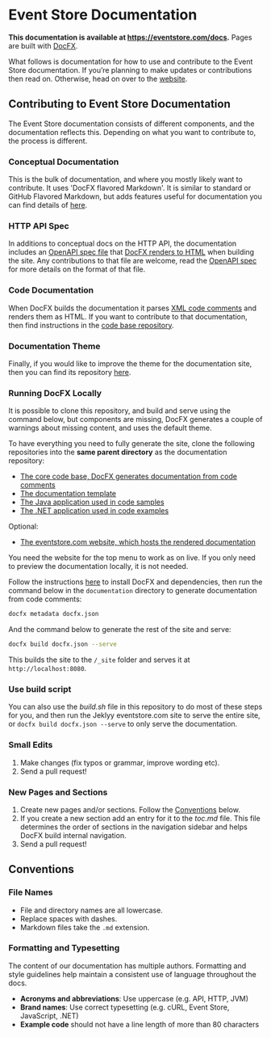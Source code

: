 # Event Store Documentation

**This documentation is available at <https://eventstore.com/docs>.** Pages are built with [DocFX](https://dotnet.github.io).

What follows is documentation for how to use and contribute to the Event Store documentation. If you’re planning to make updates or contributions then read on. Otherwise, head on over to the [website](https://eventstore.com/docs).

## Contributing to Event Store Documentation

The Event Store documentation consists of different components, and the documentation reflects this. Depending on what you want to contribute to, the process is different.

### Conceptual Documentation

This is the bulk of documentation, and where you mostly likely want to contribute. It uses 'DocFX flavored Markdown'. It is similar to standard or GitHub Flavored Markdown, but adds features useful for documentation you can find details of [here](https://dotnet.github.io/docfx/spec/docfx_flavored_markdown.html?tabs=tabid-2%2Ctabid-b).

### HTTP API Spec

In additions to conceptual docs on the HTTP API, the documentation includes an [OpenAPI spec file](https://github.com/EventStore/documentation/blob/master/http-api/swagger.json) that [DocFX renders to HTML](https://dotnet.github.io/docfx/tutorial/intro_rest_api_documentation.html) when building the site. Any contributions to that file are welcome, read the [OpenAPI spec](https://swagger.io/docs/specification/about/) for more details on the format of that file.

### Code Documentation

When DocFX builds the documentation it parses [XML code comments](https://docs.microsoft.com/en-us/dotnet/csharp/codedoc) and renders them as HTML. If you want to contribute to that documentation, then find instructions in the [code base repository](https://github.com/EventStore/EventStore).

### Documentation Theme

Finally, if you would like to improve the theme for the documentation site, then you can find its repository [here](https://github.com/EventStore/es-docs-template).

### Running DocFX Locally

It is possible to clone this repository, and build and serve using the command below, but components are missing, DocFX generates a couple of warnings about missing content, and uses the default theme.

To have everything you need to fully generate the site, clone the following repositories into the **same parent directory** as the documentation repository:

-   [The core code base, DocFX generates documentation from code comments](https://github.com/EventStore/EventStore)
-   [The documentation template](https://github.com/EventStore/es-docs-template)
-   [The Java application used in code samples](https://github.com/EventStore/EventStore.Samples.Java)
-   [The .NET application used in code examples](https://github.com/EventStore/EventStore.Samples.Dotnet)

Optional:

-   [The eventstore.com website, which hosts the rendered documentation](https://github.com/EventStore/eventstore.com)

You need the website for the top menu to work as on live. If you only need to preview the documentation locally, it is not needed.


Follow the instructions [here](https://dotnet.github.io/docfx/tutorial/docfx_getting_started.html) to install DocFX and dependencies, then run the command below in the `documentation` directory to generate documentation from code comments:

```bash
docfx metadata docfx.json
```

And the command below to generate the rest of the site and serve:

```bash
docfx build docfx.json --serve
```

This builds the site to the `/_site` folder and serves it at `http://localhost:8080`.

### Use build script

You can also use the _build.sh_ file in this repository to do most of these steps for you, and then run the Jeklyy eventstore.com site to serve the entire site, or `docfx build docfx.json --serve` to only serve the documentation.

### Small Edits

1.  Make changes (fix typos or grammar, improve wording etc).
2.  Send a pull request!

### New Pages and Sections

1.  Create new pages and/or sections. Follow the [Conventions](#conventions) below.
2.  If you create a new section add an entry for it to the _toc.md_ file. This file determines the order of sections in the navigation sidebar and helps DocFX build internal navigation.
3.  Send a pull request!

## Conventions

### File Names

-   File and directory names are all lowercase.
-   Replace spaces with dashes.
-   Markdown files take the `.md` extension.

### Formatting and Typesetting

The content of our documentation has multiple authors. Formatting and style guidelines help maintain a consistent use of language throughout the docs.

-   **Acronyms and abbreviations**: Use uppercase (e.g. API, HTTP, JVM)
-   **Brand names**: Use correct typesetting (e.g. cURL, Event Store, JavaScript, .NET)
-   **Example code** should not have a line length of more than 80 characters
